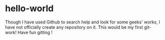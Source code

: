 # hello-world
Though I have used Github to search help and look for some geeks' works, I have not officially create any repository on it. This would be my first git-work! Have fun gitting !
